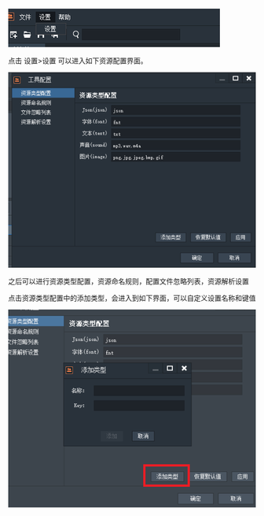 
![image](11.png)

点击 设置>设置 可以进入如下资源配置界面。

![image](12.png)

之后可以进行资源类型配置，资源命名规则，配置文件忽略列表，资源解析设置

点击资源类型配置中的添加类型，会进入到如下界面，可以自定义设置名称和键值

![image](13.png)